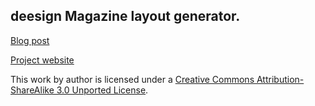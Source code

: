 ## deesign Magazine layout generator.

[Blog post](http://words.rc3.me/design-by-not-designing/)

[Project website](http://deesignmag.co.uk)

This work by author is licensed under a [Creative Commons Attribution-ShareAlike 3.0 Unported License](http://creativecommons.org/licenses/by-sa/3.0/deed.en_US).